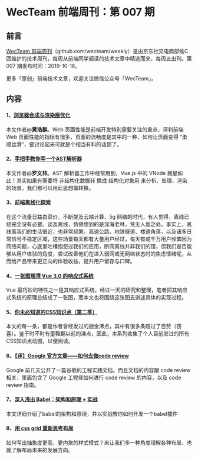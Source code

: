 # WecTeam 前端周刊：第 007 期

## 前言

[WecTeam 前端周刊](https://github.com/wecteam/weekly)（github.com/wecteam/weekly）是由京东社交电商部维C团维护的技术周刊，每周从前端同学阅读的技术文章中精选而来，每周五出刊。第 007 期发布时间：2019-10-18。

更多「原创」前端技术文章，欢迎关注微信公众号「WecTeam」。

## 内容

#### 1、[浏览器合成与渲染层优化](https://mp.weixin.qq.com/s/knmQ1XRwt4sUdwTjORoF4A)

本文作者@**黄浩群**。Web 页面性能是前端开发特别需要关注的重点，评判前端 Web 页面性能的指标有很多，页面的流畅度是其中的一种，如何让页面变得 “柔顺丝滑”，要讨论起来可就是个相当有料的话题了。

#### 2、[手把手教你写一个AST解析器](https://mp.weixin.qq.com/s/El7WPmeuTipKCAMZMITSkw)

本文作者@**罗文林**。AST 解析器工作中经常用到，Vue.js 中的 VNode 就是如此！其实如果有需要将 非结构化数据转 换成 结构化对象用 来分析、处理、渲染的场景，我们都可以用此思想做转换。

#### 3、[前端离线化探索](http://www.alloyteam.com/2019/07/web-applications-offline/)

在这个流量日益白菜价，不断提及云端计算、5g 网络的时代，有人觉得，离线已经完全没有必要。谈及离线，仿佛想到的是深海老林，荒无人烟之处。事实上，离线离我们的生活很近，也非常频繁。高速公路、地铁隧道、楼道角落，以及诸多日常信号不稳定区域，这些场景每天都有大量用户经过，每天有成千万用户频繁因为网络问题，心底里吐槽抱怨过我们的应用，断网离线并非我们的错，但我们是否能够从用户体验的角度，尝试改善他们在进入弱网或无网络状态时的焦虑情绪呢，从而给产品带来更正向的体验收益，提升用户留存与口碑。

#### 4、[一张图理清 Vue 3.0 的响应式系统](https://jrainlau.github.io/#/article?number=20&title=%E4%B8%80%E5%BC%A0%E5%9B%BE%E7%90%86%E6%B8%85%20Vue%203.0%20%E7%9A%84%E5%93%8D%E5%BA%94%E5%BC%8F%E7%B3%BB%E7%BB%9F)

Vue 最巧妙的特性之一是其响应式系统，经过一天的研究和整理，笔者把其响应式系统的原理总结成了一张图，而本文也将围绕这张图去讲述具体的实现过程。

#### 5、[你未必知道的CSS知识点（第二季）](https://juejin.im/post/5d9ec8b0518825651b1dffa3)

本文的每一条，都是作者曾经发过的掘金沸点，其中有很多条超过了百赞（窃喜）。鉴于时不时有童鞋翻以前的沸点，因此，本系列收集了个人目前发过的所有CSS知识点动图，以便阅读。

#### 6、[【译】Google 官方文章——如何去做code review](https://juejin.im/post/5d9d960ef265da5bbb1e401a)

Google 前几天公开了一篇谷歌的工程实践文档。而且文档的内容跟 code review 相关，里面包含了 Google 工程师如何进行 code review 的内容，以及 code review 指南。

#### 7、[深入浅出 Babel：架构和原理 + 实战](https://juejin.im/post/5d94bfbf5188256db95589be)

 本文详细介绍了babel的架构和原理，并以实战教你如何开发一个babel插件

#### 8、[用 css grid 重新思考布局](https://segmentfault.com/a/1190000020675116)

如何写出抽象度更高，更内聚的样式模式？来让我们多一种角度理解各种布局，也就了解布局未来的发展方向。

